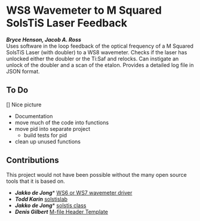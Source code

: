 # WS8 Wavemeter to M Squared SolsTiS Laser Feedback
***Bryce Henson, Jacob A. Ross***   
Uses software in the loop feedback of the optical frequency of a M Squared SolsTiS Laser (with doubler) to a WS8 wavemeter.
Checks if the laser has unlocked either the doubler or the Ti:Saf and relocks.
Can instigate an unlock of the doubler and a scan of the etalon.
Provides a detailed log file in JSON format.


## To Do
[] Nice picture
* Documentation
* move much of the code into functions
* move pid into separate project
  * build tests for pid
* clean up unused functions


## Contributions
This project would not have been possible without the many open source tools that it is based on.
* ***Jakko de Jong**** [WS6 or WS7 wavemeter driver](https://au.mathworks.com/matlabcentral/fileexchange/60330-ws6-or-ws7-wavemeter-driver)
* ***Todd Karin*** [solstislab](https://au.mathworks.com/matlabcentral/fileexchange/48669-solstislab?focused=3c86d3a6-ddfc-1192-89f5-24b4a08105ab&tab=function)
* ***Jakko de Jong**** [solstis class](https://au.mathworks.com/matlabcentral/fileexchange/60282-solstis-class?focused=b9c3d9cc-4c04-f794-f7ce-19688fc6d5ff&tab=function )
* ***Denis Gilbert***    [M-file Header Template](https://au.mathworks.com/matlabcentral/fileexchange/4908-m-file-header-template)

